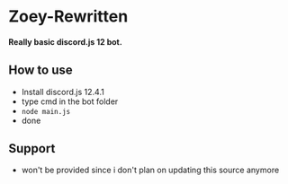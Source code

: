 # Zoey-Rewritten
#### Really basic discord.js 12 bot.

## How to use
- Install discord.js 12.4.1
- type cmd in the bot folder
- `node main.js`
- done

## Support
- won't be provided since i don't plan on updating this source anymore

